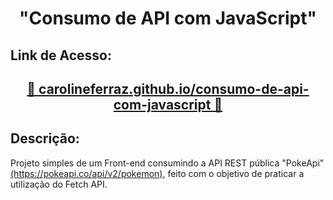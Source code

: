 <h1 align="center"> "Consumo de API com JavaScript" </h1>




<h2>Link de Acesso: <h2>
<p align="center"><a href="https://carolineferraz.github.io/consumo-de-api-com-javascript/">&#x1F41B; carolineferraz.github.io/consumo-de-api-com-javascript &#x1F41B;</a></p>




<h2>Descrição:</h2>
Projeto simples de um Front-end consumindo a API REST pública "PokeApi" <a href="https://pokeapi.co/api/v2/pokemon">(https://pokeapi.co/api/v2/pokemon)</a>, feito com o objetivo de praticar a utilização do Fetch API.


